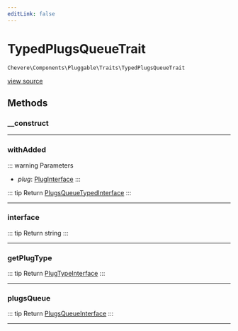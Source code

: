 ```yaml
---
editLink: false
---
```


# TypedPlugsQueueTrait

`Chevere\Components\Pluggable\Traits\TypedPlugsQueueTrait`

[view source](https://github.com/chevere/chevere/blob/main/src/Chevere/Components/Pluggable/Traits/TypedPlugsQueueTrait.php)

## Methods

### __construct

---

### withAdded

::: warning Parameters
- *plug*: [PlugInterface](../../../Interfaces/Pluggable/PlugInterface.md)
:::

::: tip Return
[PlugsQueueTypedInterface](../../../Interfaces/Pluggable/PlugsQueueTypedInterface.md)
:::

---

### interface

::: tip Return
string
:::

---

### getPlugType

::: tip Return
[PlugTypeInterface](../../../Interfaces/Pluggable/PlugTypeInterface.md)
:::

---

### plugsQueue

::: tip Return
[PlugsQueueInterface](../../../Interfaces/Pluggable/PlugsQueueInterface.md)
:::

---

